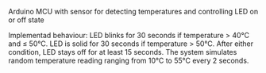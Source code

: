 Arduino MCU with sensor for detecting temperatures and controlling LED on or off state

Implementad behaviour:
LED blinks for 30 seconds if temperature > 40°C and ≤ 50°C.
LED is solid for 30 seconds if temperature > 50°C.
After either condition, LED stays off for at least 15 seconds.
The system simulates random temperature reading ranging from 10°C to 55°C every 2 seconds.
